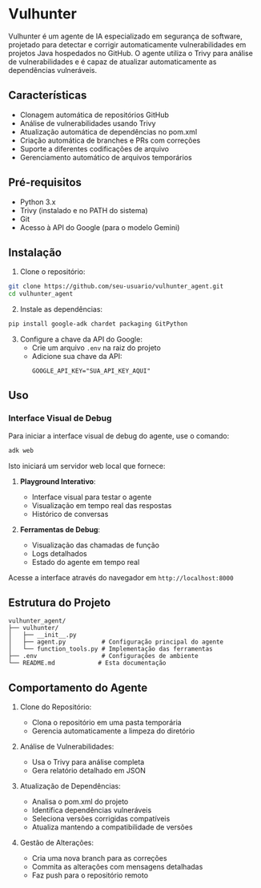 # Vulhunter

Vulhunter é um agente de IA especializado em segurança de software, projetado para detectar e corrigir automaticamente vulnerabilidades em projetos Java hospedados no GitHub. O agente utiliza o Trivy para análise de vulnerabilidades e é capaz de atualizar automaticamente as dependências vulneráveis.

## Características

- Clonagem automática de repositórios GitHub
- Análise de vulnerabilidades usando Trivy
- Atualização automática de dependências no pom.xml
- Criação automática de branches e PRs com correções
- Suporte a diferentes codificações de arquivo
- Gerenciamento automático de arquivos temporários

## Pré-requisitos

- Python 3.x
- Trivy (instalado e no PATH do sistema)
- Git
- Acesso à API do Google (para o modelo Gemini)

## Instalação

1. Clone o repositório:
```bash
git clone https://github.com/seu-usuario/vulhunter_agent.git
cd vulhunter_agent
```

2. Instale as dependências:
```bash
pip install google-adk chardet packaging GitPython
```

3. Configure a chave da API do Google:
   - Crie um arquivo `.env` na raiz do projeto
   - Adicione sua chave da API:
     ```
     GOOGLE_API_KEY="SUA_API_KEY_AQUI"
     ```

## Uso

### Interface Visual de Debug

Para iniciar a interface visual de debug do agente, use o comando:

```bash
adk web
```

Isto iniciará um servidor web local que fornece:

1. **Playground Interativo**:
   - Interface visual para testar o agente
   - Visualização em tempo real das respostas
   - Histórico de conversas

2. **Ferramentas de Debug**:
   - Visualização das chamadas de função
   - Logs detalhados
   - Estado do agente em tempo real

Acesse a interface através do navegador em `http://localhost:8000`

## Estrutura do Projeto

```
vulhunter_agent/
├── vulhunter/
│   ├── __init__.py
│   ├── agent.py          # Configuração principal do agente
│   └── function_tools.py # Implementação das ferramentas
├── .env                  # Configurações de ambiente
└── README.md            # Esta documentação
```

## Comportamento do Agente

1. Clone do Repositório:
   - Clona o repositório em uma pasta temporária
   - Gerencia automaticamente a limpeza do diretório

2. Análise de Vulnerabilidades:
   - Usa o Trivy para análise completa
   - Gera relatório detalhado em JSON

3. Atualização de Dependências:
   - Analisa o pom.xml do projeto
   - Identifica dependências vulneráveis
   - Seleciona versões corrigidas compatíveis
   - Atualiza mantendo a compatibilidade de versões

4. Gestão de Alterações:
   - Cria uma nova branch para as correções
   - Commita as alterações com mensagens detalhadas
   - Faz push para o repositório remoto
